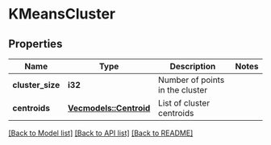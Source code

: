# KMeansCluster

## Properties

Name | Type | Description | Notes
------------ | ------------- | ------------- | -------------
**cluster_size** | **i32** | Number of points in the cluster | 
**centroids** | [**Vec<models::Centroid>**](Centroid.md) | List of cluster centroids | 

[[Back to Model list]](../README.md#documentation-for-models) [[Back to API list]](../README.md#documentation-for-api-endpoints) [[Back to README]](../README.md)


